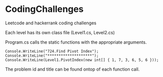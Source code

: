 # CodingChallenges
Leetcode and hackerrank coding challenges

Each level has its own class file (Level1.cs, Level2.cs)

Program.cs calls the static functions with the appropriate arguments.
```
Console.WriteLine("724.Find Pivot Index");
Console.WriteLine("********************");
Console.WriteLine(Level1.PivotIndex(new int[] { 1, 7, 3, 6, 5, 6 }));
```
The problem id and title can be found ontop of each function call.
